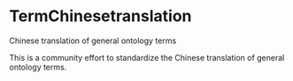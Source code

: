 # TermChinesetranslation
Chinese translation of general ontology terms

This is a community effort to standardize the Chinese translation of general ontology terms.

